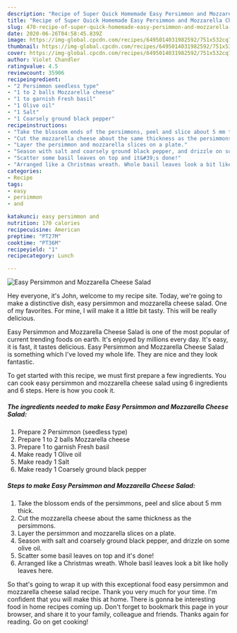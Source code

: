```yaml
---
description: "Recipe of Super Quick Homemade Easy Persimmon and Mozzarella Cheese Salad"
title: "Recipe of Super Quick Homemade Easy Persimmon and Mozzarella Cheese Salad"
slug: 470-recipe-of-super-quick-homemade-easy-persimmon-and-mozzarella-cheese-salad
date: 2020-06-26T04:58:45.839Z
image: https://img-global.cpcdn.com/recipes/6495014031982592/751x532cq70/easy-persimmon-and-mozzarella-cheese-salad-recipe-main-photo.jpg
thumbnail: https://img-global.cpcdn.com/recipes/6495014031982592/751x532cq70/easy-persimmon-and-mozzarella-cheese-salad-recipe-main-photo.jpg
cover: https://img-global.cpcdn.com/recipes/6495014031982592/751x532cq70/easy-persimmon-and-mozzarella-cheese-salad-recipe-main-photo.jpg
author: Violet Chandler
ratingvalue: 4.5
reviewcount: 35906
recipeingredient:
- "2 Persimmon seedless type"
- "1 to 2 balls Mozzarella cheese"
- "1 to garnish Fresh basil"
- "1 Olive oil"
- "1 Salt"
- "1 Coarsely ground black pepper"
recipeinstructions:
- "Take the blossom ends of the persimmons, peel and slice about 5 mm thick."
- "Cut the mozzarella cheese about the same thickness as the persimmons."
- "Layer the persimmon and mozzarella slices on a plate."
- "Season with salt and coarsely ground black pepper, and drizzle on some olive oil."
- "Scatter some basil leaves on top and it&#39;s done!"
- "Arranged like a Christmas wreath. Whole basil leaves look a bit like holly leaves here."
categories:
- Recipe
tags:
- easy
- persimmon
- and

katakunci: easy persimmon and 
nutrition: 170 calories
recipecuisine: American
preptime: "PT27M"
cooktime: "PT36M"
recipeyield: "1"
recipecategory: Lunch

---
```



![Easy Persimmon and Mozzarella Cheese Salad](https://img-global.cpcdn.com/recipes/6495014031982592/751x532cq70/easy-persimmon-and-mozzarella-cheese-salad-recipe-main-photo.jpg)

Hey everyone, it's John, welcome to my recipe site. Today, we're going to make a distinctive dish, easy persimmon and mozzarella cheese salad. One of my favorites. For mine, I will make it a little bit tasty. This will be really delicious.

Easy Persimmon and Mozzarella Cheese Salad is one of the most popular of current trending foods on earth. It's enjoyed by millions every day. It's easy, it is fast, it tastes delicious. Easy Persimmon and Mozzarella Cheese Salad is something which I've loved my whole life. They are nice and they look fantastic.




To get started with this recipe, we must first prepare a few ingredients. You can cook easy persimmon and mozzarella cheese salad using 6 ingredients and 6 steps. Here is how you cook it.

<!--inarticleads1-->

##### The ingredients needed to make Easy Persimmon and Mozzarella Cheese Salad:

1. Prepare 2 Persimmon (seedless type)
1. Prepare 1 to 2 balls Mozzarella cheese
1. Prepare 1 to garnish Fresh basil
1. Make ready 1 Olive oil
1. Make ready 1 Salt
1. Make ready 1 Coarsely ground black pepper




<!--inarticleads2-->

##### Steps to make Easy Persimmon and Mozzarella Cheese Salad:

1. Take the blossom ends of the persimmons, peel and slice about 5 mm thick.
1. Cut the mozzarella cheese about the same thickness as the persimmons.
1. Layer the persimmon and mozzarella slices on a plate.
1. Season with salt and coarsely ground black pepper, and drizzle on some olive oil.
1. Scatter some basil leaves on top and it&#39;s done!
1. Arranged like a Christmas wreath. Whole basil leaves look a bit like holly leaves here.




So that's going to wrap it up with this exceptional food easy persimmon and mozzarella cheese salad recipe. Thank you very much for your time. I'm confident that you will make this at home. There is gonna be interesting food in home recipes coming up. Don't forget to bookmark this page in your browser, and share it to your family, colleague and friends. Thanks again for reading. Go on get cooking!
